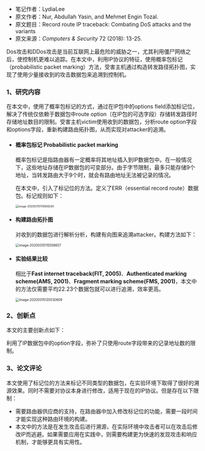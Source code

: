 - 笔记作者：LydiaLee
- 原文作者：Nur, Abdullah Yasin, and Mehmet Engin Tozal.
- 原文题目：Record route IP traceback: Combating DoS attacks and the variants
- 原文来源：*Computers & Security* 72 (2018): 13-25.

Dos攻击和DDos攻击是当前互联网上最危险的威胁之一，尤其利用僵尸网络之后，使控制机更难以追踪。在本文中，利用IP协议的特征，使用概率包标记（probabilistic packet marking）方法，受害主机通过构造转发路径拓扑图，实现了使用少量接收到的攻击数据包来追溯到控制机。

### 1、研究内容

在本文中，使用了概率包标记的方式，通过在IP包中的options field添加标记位，解决了传统仅依赖于数据包中route option（在IP包的可选字段）存储转发路径时存储地址数目的限制。受害主机victim使用收到的数据包，分析route option字段和options字段，重新构建路由拓扑图，从而实现对attacker的追溯。

- #### 概率包标记 Probabilistic packet marking

  概率包标记是指路由器有一定概率将其地址插入到IP数据包中。在一般情况下，这些地址存储在IP数据包的可变部分。由于字节限制，最多只能存储9个地址，当转发路由大于9个时，就会有路由地址无法被记录的情况。

  在本文中，引入了标记位的方法。定义了ERR（essential record route）数据包。标记规则如下：

  <img src="C:\Users\lxs08\AppData\Roaming\Typora\typora-user-images\image-20200315114908240.png" alt="image-20200315114908240" style="zoom:50%;" />

- #### 构建路由拓扑图

  对收到的数据包进行解析分析，构建有向图来追溯attacker。构建方法如下：

  <img src="C:\Users\lxs08\AppData\Roaming\Typora\typora-user-images\image-20200315115558657.png" alt="image-20200315115558657" style="zoom:60%;" />

- #### 实验结果比较

  相比于**Fast internet traceback(FIT, 2005)**、**Authenticated marking scheme(AMS, 2001)**、**Fragment marking scheme(FMS, 2001)**，本文中的方法仅需要平均22.23个数据包就可以进行追溯，效率更高。

  <img src="C:\Users\lxs08\AppData\Roaming\Typora\typora-user-images\image-20200315120030609.png" alt="image-20200315120030609" style="zoom:60%;" />

### 2、创新点

本文的主要创新点如下：

利用了IP数据包中的option字段，弥补了只使用route字段带来的记录地址数的限制。

### 3、论文评论

本文使用了标记位的方法来标记不同类型的数据包，在实验环境下取得了很好的溯源效果。同时不需要对协议本身进行修改，适用于现在的IP协议。但是存在以下限制：

- 需要路由器供应商的支持，在路由器中加入修改标记位的功能，需要一段时间才能实现这种路由环境的构建。
- 本文中的方法是在发生攻击后进行溯源，在实际环境中攻击者可以在攻击后修改IP而逃避。如果需要应用在实践中，则需要构建更为快速的发现攻击和响应机制，才能够更具有实用性。

